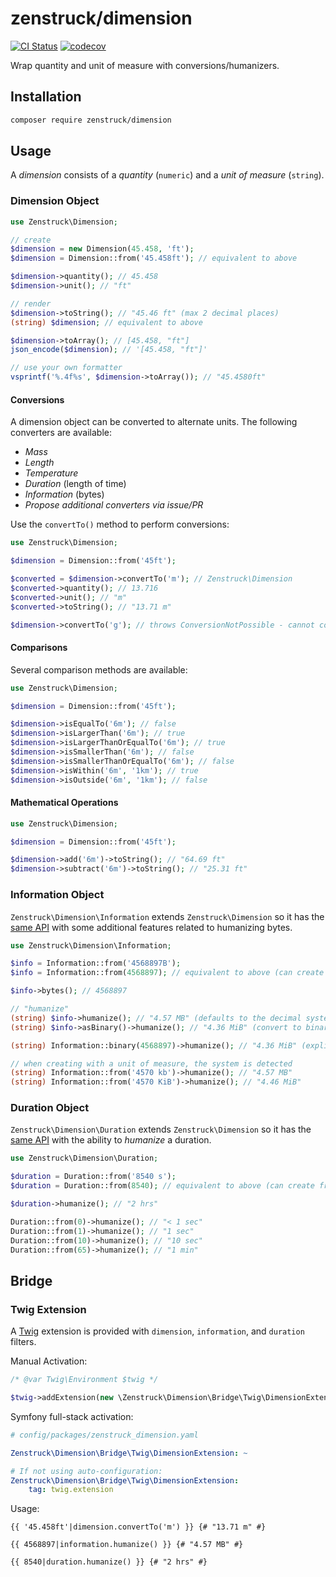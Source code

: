# zenstruck/dimension

[![CI Status](https://github.com/zenstruck/dimension/workflows/CI/badge.svg)](https://github.com/zenstruck/dimension/actions?query=workflow%3ACI)
[![codecov](https://codecov.io/gh/zenstruck/dimension/branch/1.x/graph/badge.svg?token=255O1QA2UU)](https://codecov.io/gh/zenstruck/dimension)

Wrap quantity and unit of measure with conversions/humanizers.

## Installation

```bash
composer require zenstruck/dimension
```

## Usage

A _dimension_ consists of a _quantity_ (`numeric`) and a _unit of measure_ (`string`).

### Dimension Object

```php
use Zenstruck\Dimension;

// create
$dimension = new Dimension(45.458, 'ft');
$dimension = Dimension::from('45.458ft'); // equivalent to above

$dimension->quantity(); // 45.458
$dimension->unit(); // "ft"

// render
$dimension->toString(); // "45.46 ft" (max 2 decimal places)
(string) $dimension; // equivalent to above

$dimension->toArray(); // [45.458, "ft"]
json_encode($dimension); // '[45.458, "ft"]'

// use your own formatter
vsprintf('%.4f%s', $dimension->toArray()); // "45.4580ft"
```

#### Conversions

A dimension object can be converted to alternate units. The following converters are available:

* _Mass_
* _Length_
* _Temperature_
* _Duration_ (length of time)
* _Information_ (bytes)
* _Propose additional converters via issue/PR_

Use the `convertTo()` method to perform conversions:

```php
use Zenstruck\Dimension;

$dimension = Dimension::from('45ft');

$converted = $dimension->convertTo('m'); // Zenstruck\Dimension
$converted->quantity(); // 13.716
$converted->unit(); // "m"
$converted->toString(); // "13.71 m"

$dimension->convertTo('g'); // throws ConversionNotPossible - cannot convert feet to grams
```

#### Comparisons

Several comparison methods are available:

```php
use Zenstruck\Dimension;

$dimension = Dimension::from('45ft');

$dimension->isEqualTo('6m'); // false
$dimension->isLargerThan('6m'); // true
$dimension->isLargerThanOrEqualTo('6m'); // true
$dimension->isSmallerThan('6m'); // false
$dimension->isSmallerThanOrEqualTo('6m'); // false
$dimension->isWithin('6m', '1km'); // true
$dimension->isOutside('6m', '1km'); // false
```

#### Mathematical Operations

```php
use Zenstruck\Dimension;

$dimension = Dimension::from('45ft');

$dimension->add('6m')->toString(); // "64.69 ft"
$dimension->subtract('6m')->toString(); // "25.31 ft"
```

### Information Object

`Zenstruck\Dimension\Information` extends `Zenstruck\Dimension` so it has the [same API](#dimension-object) with
some additional features related to humanizing bytes.

```php
use Zenstruck\Dimension\Information;

$info = Information::from('4568897B');
$info = Information::from(4568897); // equivalent to above (can create from bytes directly)

$info->bytes(); // 4568897

// "humanize"
(string) $info->humanize(); // "4.57 MB" (defaults to the decimal system)
(string) $info->asBinary()->humanize(); // "4.36 MiB" (convert to binary system before humanizing)

(string) Information::binary(4568897)->humanize(); // "4.36 MiB" (explicitly create in binary system)

// when creating with a unit of measure, the system is detected
(string) Information::from('4570 kb')->humanize(); // "4.57 MB"
(string) Information::from('4570 KiB')->humanize(); // "4.46 MiB"
```

### Duration Object

`Zenstruck\Dimension\Duration` extends `Zenstruck\Dimension` so it has the [same API](#dimension-object) with
the ability to _humanize_ a duration.

```php
use Zenstruck\Dimension\Duration;

$duration = Duration::from('8540 s');
$duration = Duration::from(8540); // equivalent to above (can create from seconds directly)

$duration->humanize(); // "2 hrs"

Duration::from(0)->humanize(); // "< 1 sec"
Duration::from(1)->humanize(); // "1 sec"
Duration::from(10)->humanize(); // "10 sec"
Duration::from(65)->humanize(); // "1 min"
```

## Bridge

### Twig Extension

A [Twig](https://twig.symfony.com) extension is provided with `dimension`, `information`, and `duration` filters.

Manual Activation:

```php
/* @var Twig\Environment $twig */

$twig->addExtension(new \Zenstruck\Dimension\Bridge\Twig\DimensionExtension());
```

Symfony full-stack activation:

```yaml
# config/packages/zenstruck_dimension.yaml

Zenstruck\Dimension\Bridge\Twig\DimensionExtension: ~

# If not using auto-configuration:
Zenstruck\Dimension\Bridge\Twig\DimensionExtension:
    tag: twig.extension
```

Usage:

```twig
{{ '45.458ft'|dimension.convertTo('m') }} {# "13.71 m" #}

{{ 4568897|information.humanize() }} {# "4.57 MB" #}

{{ 8540|duration.humanize() }} {# "2 hrs" #}
```
